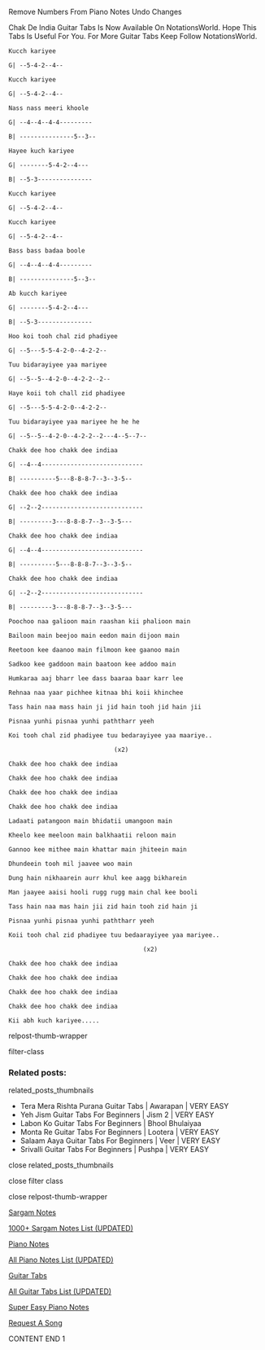 
Remove Numbers From Piano Notes
Undo Changes

Chak De India Guitar Tabs Is Now Available On NotationsWorld. Hope This Tabs Is Useful For You. For More Guitar Tabs Keep Follow NotationsWorld.

```
Kucch kariyee

G| --5-4-2--4--

Kucch kariyee

G| --5-4-2--4--

Nass nass meeri khoole

G| --4--4--4-4---------

B| ---------------5--3--

Hayee kuch kariyee

G| --------5-4-2--4---

B| --5-3---------------

Kucch kariyee

G| --5-4-2--4--

Kucch kariyee

G| --5-4-2--4--

Bass bass badaa boole

G| --4--4--4-4---------

B| ---------------5--3--

Ab kucch kariyee

G| --------5-4-2--4---

B| --5-3---------------

Hoo koi tooh chal zid phadiyee

G| --5---5-5-4-2-0--4-2-2--

Tuu bidarayiyee yaa mariyee

G| --5--5--4-2-0--4-2-2--2--

Haye koii toh chall zid phadiyee

G| --5---5-5-4-2-0--4-2-2--

Tuu bidarayiyee yaa mariyee he he he

G| --5--5--4-2-0--4-2-2--2---4--5--7--

Chakk dee hoo chakk dee indiaa

G| --4--4----------------------------

B| ----------5---8-8-8-7--3--3-5--

Chakk dee hoo chakk dee indiaa

G| --2--2----------------------------

B| ---------3---8-8-8-7--3--3-5---

Chakk dee hoo chakk dee indiaa

G| --4--4----------------------------

B| ----------5---8-8-8-7--3--3-5--

Chakk dee hoo chakk dee indiaa

G| --2--2----------------------------

B| ---------3---8-8-8-7--3--3-5---

Poochoo naa galioon main raashan kii phalioon main

Bailoon main beejoo main eedon main dijoon main

Reetoon kee daanoo main filmoon kee gaanoo main

Sadkoo kee gaddoon main baatoon kee addoo main

Humkaraa aaj bharr lee dass baaraa baar karr lee

Rehnaa naa yaar pichhee kitnaa bhi koii khinchee

Tass hain naa mass hain ji jid hain tooh jid hain jii

Pisnaa yunhi pisnaa yunhi paththarr yeeh

Koi tooh chal zid phadiyee tuu bedarayiyee yaa maariye.. 

                             (x2)

Chakk dee hoo chakk dee indiaa

Chakk dee hoo chakk dee indiaa

Chakk dee hoo chakk dee indiaa

Chakk dee hoo chakk dee indiaa

Ladaati patangoon main bhidatii umangoon main

Kheelo kee meeloon main balkhaatii reloon main

Gannoo kee mithee main khattar main jhiteein main

Dhundeein tooh mil jaavee woo main

Dung hain nikhaarein aurr khul kee aagg bikharein

Man jaayee aaisi hooli rugg rugg main chal kee booli

Tass hain naa mas hain jii zid hain tooh zid hain ji

Pisnaa yunhi pisnaa yunhi paththarr yeeh

Koii tooh chal zid phadiyee tuu bedaarayiyee yaa mariyee.. 

                                     (x2)

Chakk dee hoo chakk dee indiaa

Chakk dee hoo chakk dee indiaa

Chakk dee hoo chakk dee indiaa

Chakk dee hoo chakk dee indiaa

Kii abh kuch kariyee.....
```

relpost-thumb-wrapper

filter-class

### Related posts:

related_posts_thumbnails

* Tera Mera Rishta Purana Guitar Tabs | Awarapan | VERY EASY
* Yeh Jism Guitar Tabs For Beginners | Jism 2 | VERY EASY
* Labon Ko Guitar Tabs For Beginners | Bhool Bhulaiyaa
* Monta Re Guitar Tabs For Beginners | Lootera | VERY EASY
* Salaam Aaya Guitar Tabs For Beginners | Veer | VERY EASY
* Srivalli Guitar Tabs For Beginners | Pushpa | VERY EASY

close related_posts_thumbnails

close filter class

close relpost-thumb-wrapper

[Sargam Notes](https://www.notationsworld.com/sargam-notes.html)

[1000+ Sargam Notes List (UPDATED)](https://www.notationsworld.com/all-songs-list-sargam-notes.html)

[Piano Notes](https://www.notationsworld.com/piano-notes.html)

[All Piano Notes List (UPDATED)](https://www.notationsworld.com/all-songs-list-piano-notes.html)

[Guitar Tabs](https://www.notationsworld.com/guitar-tabs.html)

[All Guitar Tabs List (UPDATED)](https://www.notationsworld.com/all-songs-list-guitar-tabs.html)

[Super Easy Piano Notes](https://studywall.in/)

[Request A Song](https://www.notationsworld.com/request-a-song.html)

CONTENT END 1

